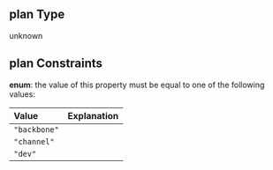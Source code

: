 ## plan Type

unknown

## plan Constraints

**enum**: the value of this property must be equal to one of the following values:

| Value        | Explanation |
| :----------- | :---------- |
| `"backbone"` |             |
| `"channel"`  |             |
| `"dev"`      |             |
